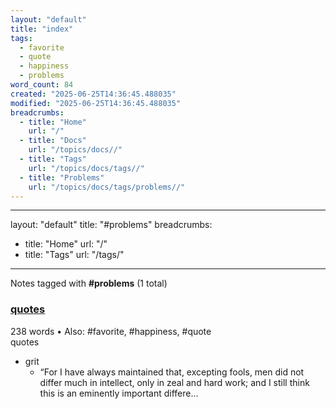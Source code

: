 ```yaml
---
layout: "default"
title: "index"
tags:
  - favorite
  - quote
  - happiness
  - problems
word_count: 84
created: "2025-06-25T14:36:45.488035"
modified: "2025-06-25T14:36:45.488035"
breadcrumbs:
  - title: "Home"
    url: "/"
  - title: "Docs"
    url: "/topics/docs//"
  - title: "Tags"
    url: "/topics/docs/tags//"
  - title: "Problems"
    url: "/topics/docs/tags/problems//"
---
```

---
layout: "default"
title: "#problems"
breadcrumbs:
  - title: "Home"
    url: "/"
  - title: "Tags"
    url: "/tags/"
---
Notes tagged with **#problems** (1 total)

<div class="note-grid">

<div class="note-card">
    <h3><a href="quotes/">quotes</a></h3>
    <div class="note-meta">
        238 words
        • Also: #favorite, #happiness, #quote
    </div>
    <div class="note-excerpt">quotes

- grit
  - “For I have always maintained that, excepting fools, men did not differ much in intellect, only in zeal and hard work; and I still think this is an eminently important differe...</div>
</div>
</div>